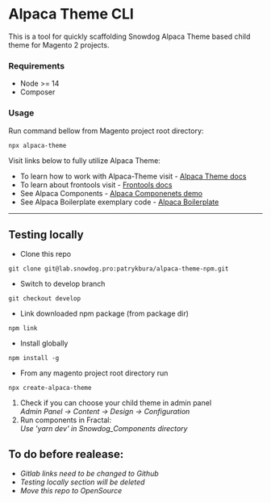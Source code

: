 # Alpaca Theme CLI

This is a tool for quickly scaffolding Snowdog Alpaca Theme based child theme for Magento 2 projects.</br>

### Requirements
  * Node >= 14
  * Composer

### Usage

Run command bellow from Magento project root directory:
```
npx alpaca-theme
```

Visit links below to fully utilize Alpaca Theme:</br>
* To learn how to work with Alpaca-Theme visit - [Alpaca Theme docs](https://lab.snowdog.pro/patrykbura/alpaca-boilerplate/-/tree/feature/80366#working-with-alpaca-theme)
* To learn about frontools visit - [Frontools docs](https://github.com/SnowdogApps/magento2-frontools)
* See Alpaca Components - [Alpaca Componenets demo](https://magento2-alpaca-theme-git-master-snowdog1.vercel.app/)
* See Alpaca Boilerplate exemplary code - [Alpaca Boilerplate](https://lab.snowdog.pro/patrykbura/alpaca-boilerplate/-/tree/feature/80366)


***
## Testing locally


* Clone this repo
```
git clone git@lab.snowdog.pro:patrykbura/alpaca-theme-npm.git
```
* Switch to develop branch
```
git checkout develop
```
* Link downloaded npm package (from package dir)
```
npm link
```
* Install globally
```
npm install -g
```
* From any magento project root directory run
```
npx create-alpaca-theme
```

1. Check if you can choose your child theme in admin panel</br>
_Admin Panel -> Content -> Design -> Configuration_</br>
2. Run components in Fractal:</br>
_Use 'yarn dev' in Snowdog_Components directory_

## To do before realease:

* _Gitlab links need to be changed to Github_
* _Testing locally section will be deleted_
* _Move this repo to OpenSource_